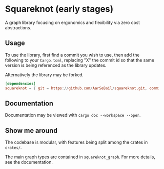 # Squareknot (early stages)
A graph library focusing on ergonomics and flexibility via zero cost abstractions.

## Usage

To use the library, first find a commit you wish to use, then add the following to your `Cargo.toml`, replacing "X" the commit id so that the same version is being referenced as the library updates.

Alternatively the library may be forked.

```toml
[dependencies]
squareknot = { git = https://github.com/AarSeBail/squareknot.git, commit = "X" }
```

## Documentation

Documentation may be viewed with ``cargo doc --workspace --open``.

## Show me around

The codebase is modular, with features being split among the crates in `crates/`.

The main graph types are contained in `squareknot_graph`. For more details, see the documentation.
